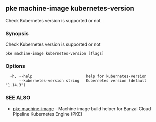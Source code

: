 ## pke machine-image kubernetes-version

Check Kubernetes version is supported or not

### Synopsis

Check Kubernetes version is supported or not

```
pke machine-image kubernetes-version [flags]
```

### Options

```
  -h, --help                        help for kubernetes-version
      --kubernetes-version string   Kubernetes version (default "1.14.3")
```

### SEE ALSO

* [pke machine-image](pke_machine-image.md)	 - Machine image build helper for Banzai Cloud Pipeline Kubernetes Engine (PKE)

